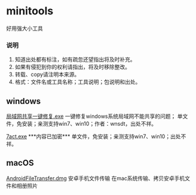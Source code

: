 # minitools
好用强大小工具

### 说明
1. 知道出处都有标注，如有疏忽还望指出将及时补充。
1. 如果有侵犯到你的权利请指出，将及时移除整改。
1. 转载、copy请注明本来源。
1. 格式：文件名或工具名称；工具说明；包说明和出处。


## windows

[局域网共享一键修复.exe](exe/局域网共享一键修复.exe)
一键修复windows系统局域网不能共享的问题；
单文件，免安装；亲测支持win7、win10；作者：wnsdt，出处不祥。

[7act.exe](exe/7act.zip)
\*\*\*内容已加密\*\*\* 
单文件，免安装；亲测支持win7、win10；出处不祥。

## macOS
[AndroidFileTransfer.dmg](dmg/AndroidFileTransfer.dmg)
安卓手机文件传输
在mac系统传输、拷贝安卓手机文件和相册照片
